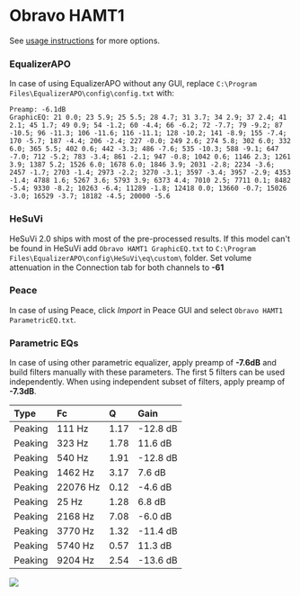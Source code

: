 # Obravo HAMT1
See [usage instructions](https://github.com/jaakkopasanen/AutoEq#usage) for more options.

### EqualizerAPO
In case of using EqualizerAPO without any GUI, replace `C:\Program Files\EqualizerAPO\config\config.txt`
with:
```
Preamp: -6.1dB
GraphicEQ: 21 0.0; 23 5.9; 25 5.5; 28 4.7; 31 3.7; 34 2.9; 37 2.4; 41 2.1; 45 1.7; 49 0.9; 54 -1.2; 60 -4.4; 66 -6.2; 72 -7.7; 79 -9.2; 87 -10.5; 96 -11.3; 106 -11.6; 116 -11.1; 128 -10.2; 141 -8.9; 155 -7.4; 170 -5.7; 187 -4.4; 206 -2.4; 227 -0.0; 249 2.6; 274 5.8; 302 6.0; 332 6.0; 365 5.5; 402 0.6; 442 -3.3; 486 -7.6; 535 -10.3; 588 -9.1; 647 -7.0; 712 -5.2; 783 -3.4; 861 -2.1; 947 -0.8; 1042 0.6; 1146 2.3; 1261 3.9; 1387 5.2; 1526 6.0; 1678 6.0; 1846 3.9; 2031 -2.8; 2234 -3.6; 2457 -1.7; 2703 -1.4; 2973 -2.2; 3270 -3.1; 3597 -3.4; 3957 -2.9; 4353 -1.4; 4788 1.6; 5267 3.6; 5793 3.9; 6373 4.4; 7010 2.5; 7711 0.1; 8482 -5.4; 9330 -8.2; 10263 -6.4; 11289 -1.8; 12418 0.0; 13660 -0.7; 15026 -3.0; 16529 -3.7; 18182 -4.5; 20000 -5.6
```

### HeSuVi
HeSuVi 2.0 ships with most of the pre-processed results. If this model can't be found in HeSuVi add
`Obravo HAMT1 GraphicEQ.txt` to `C:\Program Files\EqualizerAPO\config\HeSuVi\eq\custom\` folder.
Set volume attenuation in the Connection tab for both channels to **-61**

### Peace
In case of using Peace, click *Import* in Peace GUI and select `Obravo HAMT1 ParametricEQ.txt`.

### Parametric EQs
In case of using other parametric equalizer, apply preamp of **-7.6dB** and build filters manually
with these parameters. The first 5 filters can be used independently.
When using independent subset of filters, apply preamp of **-7.3dB**.

| Type    | Fc       |    Q | Gain     |
|:--------|:---------|:-----|:---------|
| Peaking | 111 Hz   | 1.17 | -12.8 dB |
| Peaking | 323 Hz   | 1.78 | 11.6 dB  |
| Peaking | 540 Hz   | 1.91 | -12.8 dB |
| Peaking | 1462 Hz  | 3.17 | 7.6 dB   |
| Peaking | 22076 Hz | 0.12 | -4.6 dB  |
| Peaking | 25 Hz    | 1.28 | 6.8 dB   |
| Peaking | 2168 Hz  | 7.08 | -6.0 dB  |
| Peaking | 3770 Hz  | 1.32 | -11.4 dB |
| Peaking | 5740 Hz  | 0.57 | 11.3 dB  |
| Peaking | 9204 Hz  | 2.54 | -13.6 dB |

![](https://raw.githubusercontent.com/jaakkopasanen/AutoEq/master/results/innerfidelity/sbaf-serious/Obravo%20HAMT1/Obravo%20HAMT1.png)